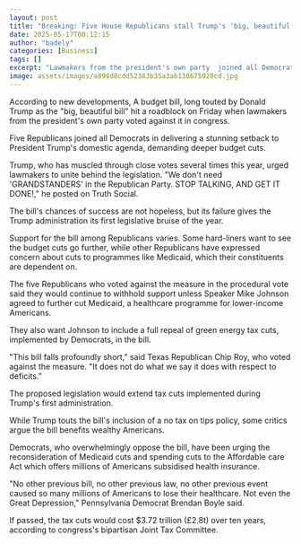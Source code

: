 ```yaml
---
layout: post
title: "Breaking: Five House Republicans stall Trump's 'big, beautiful' tax bill"
date: 2025-05-17T00:12:15
author: "badely"
categories: [Business]
tags: []
excerpt: "Lawmakers from the president's own party  joined all Democrats to reject a key domestic bill, demanding deeper budget cuts."
image: assets/images/a898d8cdd52383b35a3ab138675020cd.jpg
---
```


According to new developments, A budget bill, long touted by Donald Trump as the "big, beautiful bill" hit a roadblock on Friday when lawmakers from the president's own party voted against it in congress.

Five Republicans joined all Democrats in delivering a stunning setback to President Trump's domestic agenda, demanding deeper budget cuts.

Trump, who has muscled through close votes several times this year, urged lawmakers to unite behind the legislation. "We don't need 'GRANDSTANDERS' in the Republican Party. STOP TALKING, AND GET IT DONE!," he posted on Truth Social.

The bill's chances of success are not hopeless, but its failure gives the Trump administration its first legislative bruise of the year.

Support for the bill among Republicans varies. Some hard-liners want to see the budget cuts go further, while other Republicans have expressed concern about cuts to programmes like Medicaid, which their constituents are dependent on. 

The five Republicans who voted against the measure in the procedural vote said they would continue to withhold support unless Speaker Mike Johnson agreed to further cut Medicaid, a healthcare programme for lower-income Americans. 

They also want Johnson to include a full repeal of green energy tax cuts, implemented by Democrats, in the bill. 

"This bill falls profoundly short," said Texas Republican Chip Roy, who voted against the measure.  "It does not do what we say it does with respect to deficits." 

The proposed legislation would extend tax cuts implemented during Trump's first administration. 

While Trump touts the bill's inclusion of a no tax on tips policy, some critics argue the bill benefits wealthy Americans.

Democrats, who overwhelmingly oppose the bill, have been urging the reconsideration of Medicaid cuts and spending cuts to the Affordable care Act which offers millions of Americans subsidised health insurance. 

"No other previous bill, no other previous law, no other previous event caused so many millions of Americans to lose their healthcare. Not even the Great Depression," Pennsylvania Democrat Brendan Boyle said. 

If passed, the tax cuts would cost $3.72 trillion (£2.8t) over ten years, according to congress's bipartisan Joint Tax Committee. 

